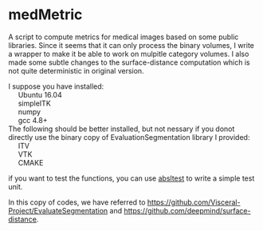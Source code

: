 # medMetric
A script to compute metrics for medical images based on some public libraries. Since it seems that it can only process the binary volumes, I write a wrapper to make it be able to work on mulpitle category volumes. I also made some subtle changes to the surface-distance computation which is not quite deterministic in original version.

I suppose you have installed:    <br>
    &nbsp;&nbsp;&nbsp;&nbsp;&nbsp;Ubuntu 16.04
     <br> &nbsp;&nbsp;&nbsp;&nbsp;&nbsp;simpleITK 
     <br> &nbsp;&nbsp;&nbsp;&nbsp;&nbsp;numpy
     <br> &nbsp;&nbsp;&nbsp;&nbsp;&nbsp;gcc 4.8+<br>
The following should be better installed, but not nessary if you donot directly use the binary copy of EvaluationSegmentation library I provided:
     <br> &nbsp;&nbsp;&nbsp;&nbsp;&nbsp;ITV
     <br> &nbsp;&nbsp;&nbsp;&nbsp;&nbsp;VTK
     <br> &nbsp;&nbsp;&nbsp;&nbsp;&nbsp;CMAKE


if you want to test the functions, you can use <a href='https://github.com/abseil/abseil-py'>absltest</a> to write a simple test unit.

In this copy of codes, we have referred to https://github.com/Visceral-Project/EvaluateSegmentation and https://github.com/deepmind/surface-distance.
